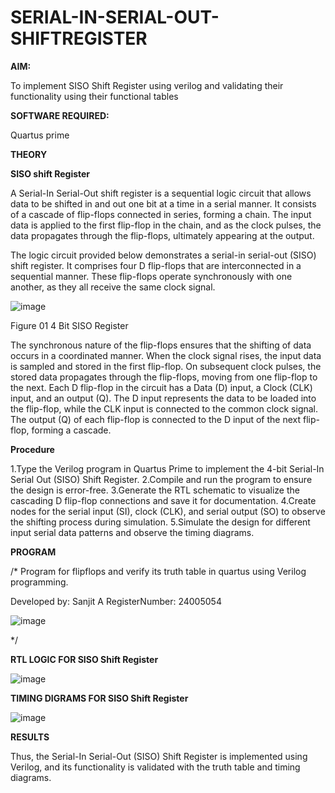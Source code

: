 # SERIAL-IN-SERIAL-OUT-SHIFTREGISTER

**AIM:**

To implement  SISO Shift Register using verilog and validating their functionality using their functional tables

**SOFTWARE REQUIRED:**

Quartus prime

**THEORY**

**SISO shift Register**

A Serial-In Serial-Out shift register is a sequential logic circuit that allows data to be shifted in and out one bit at a time in a serial manner. It consists of a cascade of flip-flops connected in series, forming a chain. The input data is applied to the first flip-flop in the chain, and as the clock pulses, the data propagates through the flip-flops, ultimately appearing at the output.

The logic circuit provided below demonstrates a serial-in serial-out (SISO) shift register. It comprises four D flip-flops that are interconnected in a sequential manner. These flip-flops operate synchronously with one another, as they all receive the same clock signal.

![image](https://github.com/naavaneetha/SERIAL-IN-SERIAL-OUT-SHIFTREGISTER/assets/154305477/e81c4072-37f9-46c6-8145-566764b74c3a)

Figure 01 4 Bit SISO Register

The synchronous nature of the flip-flops ensures that the shifting of data occurs in a coordinated manner. When the clock signal rises, the input data is sampled and stored in the first flip-flop. On subsequent clock pulses, the stored data propagates through the flip-flops, moving from one flip-flop to the next.
Each D flip-flop in the circuit has a Data (D) input, a Clock (CLK) input, and an output (Q). The D input represents the data to be loaded into the flip-flop, while the CLK input is connected to the common clock signal. The output (Q) of each flip-flop is connected to the D input of the next flip-flop, forming a cascade.

**Procedure**

1.Type the Verilog program in Quartus Prime to implement the 4-bit Serial-In Serial Out
(SISO) Shift Register. 2.Compile and run the program to ensure the design is error-free.
3.Generate the RTL schematic to visualize the cascading D flip-flop connections and
save it for documentation. 4.Create nodes for the serial input (SI), clock (CLK), and serial
output (SO) to observe the shifting process during simulation. 5.Simulate the design for
different input serial data patterns and observe the timing diagrams.

**PROGRAM**

/* Program for flipflops and verify its truth table in quartus using Verilog programming.

Developed by: Sanjit A RegisterNumber: 24005054

![image](https://github.com/user-attachments/assets/7e126541-806e-496c-b451-8d42abbea78a)


*/

**RTL LOGIC FOR SISO Shift Register**

![image](https://github.com/user-attachments/assets/7d0a62bd-124c-4059-8ed8-933220fe92a2)



**TIMING DIGRAMS FOR SISO Shift Register**

![image](https://github.com/user-attachments/assets/0cc7433f-fd93-47eb-b8be-5444d6a96689)


**RESULTS**

Thus, the Serial-In Serial-Out (SISO) Shift Register is implemented using
Verilog, and its functionality is validated with the truth table and timing diagrams.
